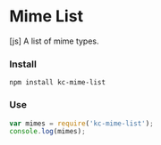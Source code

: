 # Mime List
[js] A list of mime types.

### Install
```
npm install kc-mime-list
```

### Use
```js
var mimes = require('kc-mime-list');
console.log(mimes);
```

